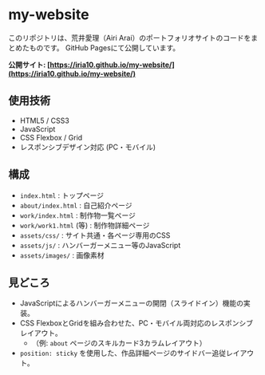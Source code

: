 # my-website

このリポジトリは、荒井愛理（Airi Arai）のポートフォリオサイトのコードをまとめたものです。
GitHub Pagesにて公開しています。

**公開サイト: [https://iria10.github.io/my-website/](https://iria10.github.io/my-website/)**

## 使用技術
* HTML5 / CSS3
* JavaScript
* CSS Flexbox / Grid
* レスポンシブデザイン対応 (PC・モバイル)

## 構成
* `index.html` : トップページ
* `about/index.html` : 自己紹介ページ
* `work/index.html` : 制作物一覧ページ
* `work/work1.html` (等) : 制作物詳細ページ
* `assets/css/` : サイト共通・各ページ専用のCSS
* `assets/js/` : ハンバーガーメニュー等のJavaScript
* `assets/images/` : 画像素材

## 見どころ
* JavaScriptによるハンバーガーメニューの開閉（スライドイン）機能の実装。
* CSS FlexboxとGridを組み合わせた、PC・モバイル両対応のレスポンシブレイアウト。
    * （例: `about` ページのスキルカード3カラムレイアウト）
* `position: sticky` を使用した、作品詳細ページのサイドバー追従レイアウト。
